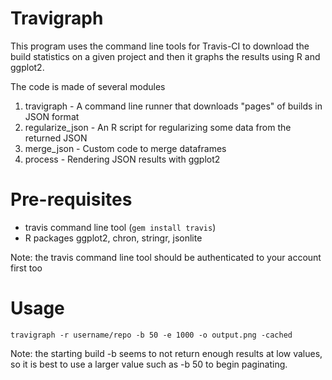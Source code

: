 Travigraph
==========

This program uses the command line tools for Travis-CI to download the build statistics on a given project
and then it graphs the results using R and ggplot2.

The code is made of several modules

1. travigraph - A command line runner that downloads "pages" of builds in JSON format
2. regularize_json - An R script for regularizing some data from the returned JSON
3. merge_json - Custom code to merge dataframes
4. process - Rendering JSON results with ggplot2


Pre-requisites
=============

- travis command line tool (`gem install travis`)
- R packages ggplot2, chron, stringr, jsonlite

Note: the travis command line tool should be authenticated to your account first too



Usage
====

    travigraph -r username/repo -b 50 -e 1000 -o output.png -cached

Note: the starting build -b seems to not return enough results at low values, so it is best to use a larger value such
as -b 50 to begin paginating.
